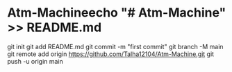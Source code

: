 # Atm-Machineecho "# Atm-Machine" >> README.md
git init
git add README.md
git commit -m "first commit"
git branch -M main
git remote add origin https://github.com/Talha12104/Atm-Machine.git
git push -u origin main

